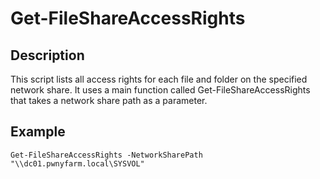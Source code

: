 # Get-FileShareAccessRights

## Description
This script lists all access rights for each file and folder on the specified network share. It uses a main function called Get-FileShareAccessRights that takes a network share path as a parameter.

## Example
```
Get-FileShareAccessRights -NetworkSharePath "\\dc01.pwnyfarm.local\SYSVOL"
```
